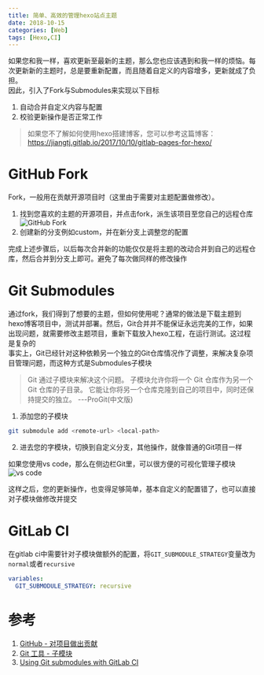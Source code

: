 ```yaml
---
title: 简单、高效的管理hexo站点主题
date: 2018-10-15
categories: [Web]
tags: [Hexo,CI]
---
```

如果您和我一样，喜欢更新至最新的主题，那么您也应该遇到和我一样的烦恼。每次更新新的主题时，总是要重新配置，而且随着自定义的内容增多，更新就成了负担。   
因此，引入了Fork与Submodules来实现以下目标
1. 自动合并自定义内容与配置
2. 校验更新操作是否正常工作

> 如果您不了解如何使用hexo搭建博客，您可以参考这篇博客：<https://jiangtj.gitlab.io/2017/10/10/gitlab-pages-for-hexo/>

<!-- more -->

# GitHub Fork
Fork，一般用在贡献开源项目时（这里由于需要对主题配置做修改）。  
1. 找到您喜欢的主题的开源项目，并点击fork，派生该项目至您自己的远程仓库
![GitHub Fork](https://upload-images.jianshu.io/upload_images/2360355-f174e793318476af.png?imageMogr2/auto-orient/strip%7CimageView2/2/w/1240)
2. 创建新的分支例如custom，并在新分支上调整您的配置

完成上述步骤后，以后每次合并新的功能仅仅是将主题的改动合并到自己的远程仓库，然后合并到分支上即可。避免了每次做同样的修改操作

# Git Submodules
通过fork，我们得到了想要的主题，但如何使用呢？通常的做法是下载主题到hexo博客项目中，测试并部署。然后，Git合并并不能保证永远完美的工作，如果出现问题，就需要修改主题项目，重新下载放入hexo工程，在运行测试。这过程是复杂的    
事实上，Git已经针对这种依赖另一个独立的Git仓库情况作了调整，来解决复杂项目管理问题，而这种方式是Submodules子模块    
> Git 通过子模块来解决这个问题。 子模块允许你将一个 Git 仓库作为另一个 Git 仓库的子目录。 它能让你将另一个仓库克隆到自己的项目中，同时还保持提交的独立。  ---ProGit(中文版)    


1. 添加您的子模块
```bash
git submodule add <remote-url> <local-path>
```
2. 进去您的字模块，切换到自定义分支，其他操作，就像普通的Git项目一样  


如果您使用vs code，那么在侧边栏Git里，可以很方便的可视化管理子模块
![vs code](https://upload-images.jianshu.io/upload_images/2360355-c30f56ee049cbddc.png?imageMogr2/auto-orient/strip%7CimageView2/2/w/1240)

这样之后，您的更新操作，也变得足够简单，基本自定义的配置错了，也可以直接对子模块做修改并提交

# GitLab CI
在gitlab ci中需要针对子模块做额外的配置，将`GIT_SUBMODULE_STRATEGY`变量改为`normal`或者`recursive`
```yml
variables:
  GIT_SUBMODULE_STRATEGY: recursive
```
# 参考
1. [GitHub - 对项目做出贡献](https://git-scm.com/book/zh/v2/GitHub-%E5%AF%B9%E9%A1%B9%E7%9B%AE%E5%81%9A%E5%87%BA%E8%B4%A1%E7%8C%AE)
2. [Git 工具 - 子模块](https://git-scm.com/book/zh/v2/Git-%E5%B7%A5%E5%85%B7-%E5%AD%90%E6%A8%A1%E5%9D%97)
3. [Using Git submodules with GitLab CI](https://docs.gitlab.com/ee/ci/git_submodules.html#using-git-submodules-in-your-ci-jobs)


